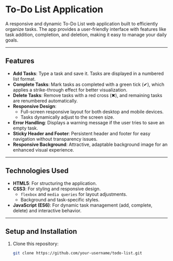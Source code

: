 # **To-Do List Application**

A responsive and dynamic To-Do List web application built to efficiently organize tasks. The app provides a user-friendly interface with features like task addition, completion, and deletion, making it easy to manage your daily goals.

---

## **Features**
- **Add Tasks**: Type a task and save it. Tasks are displayed in a numbered list format.
- **Complete Tasks**: Mark tasks as completed with a green tick (✔), which applies a strike-through effect for better visualization.
- **Delete Tasks**: Remove tasks with a red cross (✖), and remaining tasks are renumbered automatically.
- **Responsive Design**:
  - Full-screen responsive layout for both desktop and mobile devices.
  - Tasks dynamically adjust to the screen size.
- **Error Handling**: Displays a warning message if the user tries to save an empty task.
- **Sticky Header and Footer**: Persistent header and footer for easy navigation without transparency issues.
- **Responsive Background**: Attractive, adaptable background image for an enhanced visual experience.

---

## **Technologies Used**
- **HTML5**: For structuring the application.
- **CSS3**: For styling and responsive design.
  - `flexbox` and `media queries` for layout adjustments.
  - Background and task-specific styles.
- **JavaScript (ES6)**: For dynamic task management (add, complete, delete) and interactive behavior.

---

## **Setup and Installation**
1. Clone this repository:
   ```bash
   git clone https://github.com/your-username/todo-list.git

